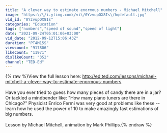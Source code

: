 ```yaml
---
title: "A clever way to estimate enormous numbers - Michael Mitchell"
image: "https:\/\/i.ytimg.com\/vi\/0YzvupOX8Is\/hqdefault.jpg"
vid_id: "0YzvupOX8Is"
categories: "Education"
tags: ["numbers","speed of sound","speed of light"]
date: "2021-09-24T05:01:06+03:00"
vid_date: "2012-09-12T15:06:43Z"
duration: "PT4M15S"
viewcount: "917806"
likeCount: "11971"
dislikeCount: "352"
channel: "TED-Ed"
---
```

{% raw %}View the full lesson here: <a rel="nofollow" target="blank" href="http://ed.ted.com/lessons/michael-mitchell-a-clever-way-to-estimate-enormous-numbers">http://ed.ted.com/lessons/michael-mitchell-a-clever-way-to-estimate-enormous-numbers</a><br /><br />Have you ever tried to guess how many pieces of candy there are in a jar? Or tackled a mindbender like: &quot;How many piano tuners are there in Chicago?&quot; Physicist Enrico Fermi was very good at problems like these -- learn how he used the power of 10 to make amazingly fast estimations of big numbers.<br /><br />Lesson by Michael Mitchell, animation by Mark Phillips.{% endraw %}
